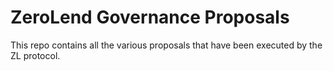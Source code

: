 # ZeroLend Governance Proposals

This repo contains all the various proposals that have been executed by the ZL protocol.
